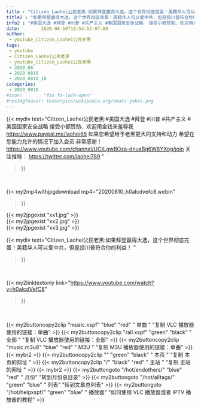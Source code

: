 ```yaml
---
title : "Citizen_Laohei公民老黑:如果拜登赢得大选，这个世界彻底完蛋！美籍华人可以爱中共，但是投川普符合你的利益！ "
title2 : "如果拜登赢得大选，这个世界彻底完蛋！美籍华人可以爱中共，但是投川普符合你的利益！ "
info2 : "#美国大选 #拜登 #川普 #共产主义 #美国国家安全战略  接受小额赞助、欢迎用金钱来羞辱我 https://www.paypal.me/laohei66  如果您希望给予老黑更大的支持和动力 希望在您能力允许的情况下加入会员 非常感谢！ https://www.youtube.com/channel/UCtLgwBOza-dnuaBg6W6YXog/join  关注推特： https://twitter.com/laohei789 "
date:        2020-08-10T18:54:53-07:00
author:
 - youtube_Citizen_Laohei公民老黑
tags:
 - youtube
 - Citizen_Laohei公民老黑
 - youtube_Citizen_Laohei公民老黑
 - 2020_08
 - 2020_0810
 - 2020_0810_18
categories:
 - 2020_0810
#icon:        "fas fa-lock-open"
#resImgTeaser: teaserpics/wikipedia.org/emacs-jokes.png
---
```


{{< mydiv text="Citizen_Laohei公民老黑:#美国大选 #拜登 #川普 #共产主义 #美国国家安全战略  接受小额赞助、欢迎用金钱来羞辱我 https://www.paypal.me/laohei66  如果您希望给予老黑更大的支持和动力 希望在您能力允许的情况下加入会员 非常感谢！ https://www.youtube.com/channel/UCtLgwBOza-dnuaBg6W6YXog/join  关注推特： https://twitter.com/laohei789 "
>}}
<br>


{{< my2mp4withjpgdownload mp4="20200810_h0alcdvefc8.webm"
>}}

{{< my2jpgexist "xx1.jpg" >}}<br>
{{< my2jpgexist "xx2.jpg" >}}<br>
{{< my2jpgexist "xx3.jpg" >}}<br>



{{< mydiv text="Citizen_Laohei公民老黑:如果拜登赢得大选，这个世界彻底完蛋！美籍华人可以爱中共，但是投川普符合你的利益！ "
>}}
<br>

{{< my2linktextonly link="https://www.youtube.com/watch?v=h0alcdVefC8"
>}}


<br>

{{< my2buttoncopy2clip "music.xspf"        "blue"   "red"    " 单曲 "  "复制 VLC 播放器使用的链接：单曲" >}} {{< my2buttoncopy2clip "/all.xspf"         "green"  "black"  " 全部 "  "复制 VLC 播放器使用的链接：全部" >}} {{< my2buttoncopy2clip "music.m3u8"        "blue"   "red"    " M3U  "    "复制 M3U 播放器使用的链接：单曲" >}} {{< mybr2 >}} {{< my2buttoncopy2clip ""                  "green"  "black"  " 本页 "    "复制 本页的网址 " >}} {{< my2buttoncopy2clip "/"                 "black"  "red"    " 主站 "    "复制 主站的网址 " >}} {{< mybr2 >}} {{< my2buttongoto      "/hot/endothers/"   "blue"   "red"    " 月份"   "转到月份总目录" >}} {{< my2buttongoto      "/hot/alltags/"     "green"  "blue"   " 列表"   "转到文章总列表" >}} {{< my2buttongoto      "/hot/helpxspf/"    "green"  "blue"   " 播放器" "如何使用 VLC 播放器或者 IPTV 播放器的教程" >}} 
